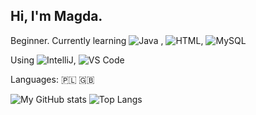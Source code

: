 ## Hi, I'm Magda. 
Beginner. Currently learning ![Java](https://img.shields.io/badge/Java-ED8B00?style=flat&logo=java&logoColor=white) , 
![HTML](https://img.shields.io/badge/HTML5-E34F26?style=flat&logo=html5&logoColor=white), 
![MySQL](https://img.shields.io/badge/MySQL-00000F?style=flat&logo=mysql&logoColor=white)

Using ![IntelliJ](https://img.shields.io/badge/IntelliJIDEA-000000.svg?style=flat&logo=intellij-idea&logoColor=white), 
![VS Code](https://img.shields.io/badge/Visual_Studio_Code-0078D4?style=flat&logo=visual%20studio%20code&logoColor=white)

Languages: 🇵🇱 🇬🇧

![My GitHub stats](https://github-readme-stats.vercel.app/api?username=magdar79&theme=dracula)
![Top Langs](https://github-readme-stats.vercel.app/api/top-langs/?username=magdar79&theme=dracula)
